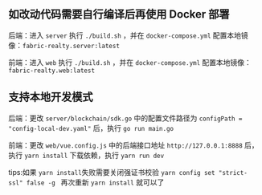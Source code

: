 ## 如改动代码需要自行编译后再使用 Docker 部署

后端：进入 `server` 执行 `./build.sh` ，并在 `docker-compose.yml` 配置本地镜像：`fabric-realty.server:latest`

前端：进入 `web` 执行 `./build.sh` ，并在 `docker-compose.yml` 配置本地镜像：`fabric-realty.web:latest`

## 支持本地开发模式

后端：更改 `server/blockchain/sdk.go` 中的配置文件路径为 `configPath = "config-local-dev.yaml"` 后，执行 `go run main.go`

前端：更改 `web/vue.config.js` 中的后端接口地址 `http://127.0.0.1:8888` 后，执行 `yarn install`
下载依赖，执行 `yarn run dev`

tips:如果  `yarn install`失败需要关闭强证书校验 `yarn config set "strict-ssl" false -g ` 再次重新  `yarn install` 就可以了


